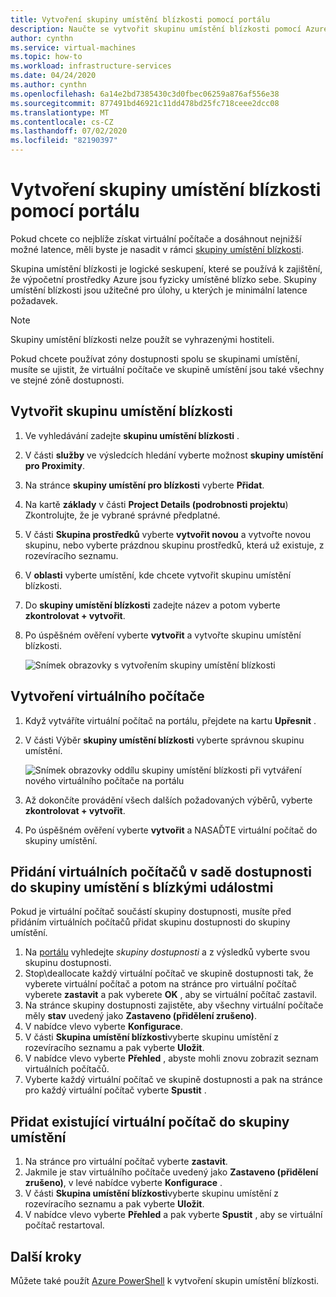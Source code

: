 ```yaml
---
title: Vytvoření skupiny umístění blízkosti pomocí portálu
description: Naučte se vytvořit skupinu umístění blízkosti pomocí Azure Portal.
author: cynthn
ms.service: virtual-machines
ms.topic: how-to
ms.workload: infrastructure-services
ms.date: 04/24/2020
ms.author: cynthn
ms.openlocfilehash: 6a14e2bd7385430c3d0fbec06259a876af556e38
ms.sourcegitcommit: 877491bd46921c11dd478bd25fc718ceee2dcc08
ms.translationtype: MT
ms.contentlocale: cs-CZ
ms.lasthandoff: 07/02/2020
ms.locfileid: "82190397"
---
```

# <a name="create-a-proximity-placement-group-using-the-portal"></a>Vytvoření skupiny umístění blízkosti pomocí portálu

Pokud chcete co nejblíže získat virtuální počítače a dosáhnout nejnižší možné latence, měli byste je nasadit v rámci [skupiny umístění blízkosti](co-location.md#proximity-placement-groups).

Skupina umístění blízkosti je logické seskupení, které se používá k zajištění, že výpočetní prostředky Azure jsou fyzicky umístěné blízko sebe. Skupiny umístění blízkosti jsou užitečné pro úlohy, u kterých je minimální latence požadavek.

> [!NOTE]
> Skupiny umístění blízkosti nelze použít se vyhrazenými hostiteli.
>
> Pokud chcete používat zóny dostupnosti spolu se skupinami umístění, musíte se ujistit, že virtuální počítače ve skupině umístění jsou také všechny ve stejné zóně dostupnosti.
>

## <a name="create-the-proximity-placement-group"></a>Vytvořit skupinu umístění blízkosti

1. Ve vyhledávání zadejte **skupinu umístění blízkosti** .
1. V části **služby** ve výsledcích hledání vyberte možnost **skupiny umístění pro Proximity**.
1. Na stránce **skupiny umístění pro blízkosti** vyberte **Přidat**.
1. Na kartě **základy** v části **Project Details (podrobnosti projektu**) Zkontrolujte, že je vybrané správné předplatné.
1. V části **Skupina prostředků** vyberte **vytvořit novou** a vytvořte novou skupinu, nebo vyberte prázdnou skupinu prostředků, která už existuje, z rozevíracího seznamu. 
1. V **oblasti** vyberte umístění, kde chcete vytvořit skupinu umístění blízkosti.
1. Do **skupiny umístění blízkosti** zadejte název a potom vyberte **zkontrolovat + vytvořit**.
1. Po úspěšném ověření vyberte **vytvořit** a vytvořte skupinu umístění blízkosti.

    ![Snímek obrazovky s vytvořením skupiny umístění blízkosti](./media/ppg/ppg.png)


## <a name="create-a-vm"></a>Vytvoření virtuálního počítače

1. Když vytváříte virtuální počítač na portálu, přejdete na kartu **Upřesnit** . 
1. V části Výběr **skupiny umístění blízkosti** vyberte správnou skupinu umístění. 

    ![Snímek obrazovky oddílu skupiny umístění blízkosti při vytváření nového virtuálního počítače na portálu](./media/ppg/vm-ppg.png)

1. Až dokončíte provádění všech dalších požadovaných výběrů, vyberte **zkontrolovat + vytvořit**.
1. Po úspěšném ověření vyberte **vytvořit** a NASAĎTE virtuální počítač do skupiny umístění.


## <a name="add-vms-in-an-availability-set-to-a-proximity-placement-group"></a>Přidání virtuálních počítačů v sadě dostupnosti do skupiny umístění s blízkými událostmi

Pokud je virtuální počítač součástí skupiny dostupnosti, musíte před přidáním virtuálních počítačů přidat skupinu dostupnosti do skupiny umístění.

1. Na [portálu](https://portal.azure.com) vyhledejte *skupiny dostupnosti* a z výsledků vyberte svou skupinu dostupnosti.
1. Stop\deallocate každý virtuální počítač ve skupině dostupnosti tak, že vyberete virtuální počítač a potom na stránce pro virtuální počítač vyberete **zastavit** a pak vyberete **OK** , aby se virtuální počítač zastavil.
1. Na stránce skupiny dostupnosti zajistěte, aby všechny virtuální počítače měly **stav** uvedený jako **Zastaveno (přidělení zrušeno)**.
1. V nabídce vlevo vyberte **Konfigurace**.
1. V části **Skupina umístění blízkosti**vyberte skupinu umístění z rozevíracího seznamu a pak vyberte **Uložit**.
1. V nabídce vlevo vyberte **Přehled** , abyste mohli znovu zobrazit seznam virtuálních počítačů. 
1. Vyberte každý virtuální počítač ve skupině dostupnosti a pak na stránce pro každý virtuální počítač vyberte **Spustit** . 


## <a name="add-existing-vm-to-placement-group"></a>Přidat existující virtuální počítač do skupiny umístění 


1. Na stránce pro virtuální počítač vyberte **zastavit**.
1. Jakmile je stav virtuálního počítače uvedený jako **Zastaveno (přidělení zrušeno)**, v levé nabídce vyberte **Konfigurace** .
1. V části **Skupina umístění blízkosti**vyberte skupinu umístění z rozevíracího seznamu a pak vyberte **Uložit**.
1. V nabídce vlevo vyberte **Přehled** a pak vyberte **Spustit** , aby se virtuální počítač restartoval.

 

## <a name="next-steps"></a>Další kroky

Můžete také použít [Azure PowerShell](proximity-placement-groups.md) k vytvoření skupin umístění blízkosti.

